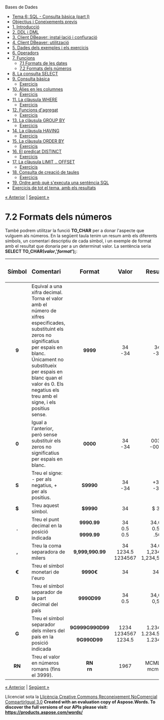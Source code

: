 Bases de Dades

- [Tema 6: SQL - Consulta bàsica (part I)](index.md)
- [Objectius i Coneixements previs](objectius_i_coneixements_previs.md)
- [1. Introducció](1_introducci.md)
- [2. DDL i DML](2_ddl_i_dml.md)
- [3. Client DBeaver: instal·lació i confiuració](3_client_dbeaver_installaci_i_confiuraci.md)
- [4. Client DBeaver: utilització](4_client_dbeaver_utilitzaci.md)
- [5. Dades dels exemples i els exercicis](5_dades_dels_exemples_i_els_exercicis.md)
- [6. Operadors](6_operadors.md)
- [7. Funcions](7_funcions.md) 
  - [7.1 Formats de les dates](71_formats_de_les_dates.md)
  - [7.2 Formats dels números](72_formats_dels_nmeros.md)
- [8. La consulta SELECT](8_la_consulta_select.md)
- [9. Consulta bàsica](9_consulta_bsica.md) 
  - [Exercicis](exercicis.md)
- [10. Àlies en les columnes](10_lies_en_les_columnes.md) 
  - [Exercicis](exercicis0.md)
- [11. La clàusula WHERE](11_la_clusula_where.md) 
  - [Exercicis](exercicis1.md)
- [12. Funcions d'agregat](12_funcions_dagregat.md) 
  - [Exercicis](exercicis2.md)
- [13. La clàusula GROUP BY](13_la_clusula_group_by.md) 
  - [Exercicis](exercicis3.md)
- [14. La clàusula HAVING](14_la_clusula_having.md) 
  - [Exercicis](exercicis4.md)
- [15. La clàusula ORDER BY](15_la_clusula_order_by.md) 
  - [Exercicis](exercicis5.md)
- [16. El predicat DISTINCT](16_el_predicat_distinct.md) 
  - [Exercicis](exercicis6.md)
- [17. La clàusula LIMIT .. OFFSET](17_la_clusula_limit__offset.md) 
  - [Exercicis](exercicis7.md)
- [18. Consulta de creació de taules](18_consulta_de_creaci_de_taules.md) 
  - [Exercicis](exercicis8.md)
- [19. Ordre amb què s'executa una sentència SQL](19_ordre_amb_qu_sexecuta_una_sentncia_sql.md)
- [Exercicis de tot el tema, amb els resultats](exercicis_de_tot_el_tema_amb_els_resultats.md)

[« Anterior](71_formats_de_les_dates.md) | [Següent »](8_la_consulta_select.md)
# <a name="main"></a>**7.2 Formats dels números**




També podrem utilitzar la funció **TO\_CHAR** per a donar l'aspecte que vulguem als números. En la següent taula tenim un resum amb els diferents símbols, un comentari descriptiu de cada símbol, i un exemple de format amb el resultat que donaria per a un determinat valor. La sentència seria **SELECT TO\_CHAR(***valor***,'***format***');**: 

|<h3>**Símbol**</h3>|<h3>**Comentari**</h3>|<h3>**Format**</h3>|<h3>**Valor**</h3>|<h3>**Resultat**</h3>|
| :-: | :- | :-: | :-: | :-: |
|**9**|Equival a una xifra decimal. Torna el valor amb el número de xifres especificades, substituint els zeros no significatius per espais en blanc. Únicament no substitueix per espais en blanc quan el valor és 0. Els negatius els treu amb el signe, i els positius sense. |**9999** |34<br>-34 |34<br>-34 |
|**0**|Igual a l'anterior, però sense substituir els zeros no significatius per espais en blanc. |**0000** |34<br>-34 |0034<br>-0034 |
|**S**|Treu el signe: - per als negatius, + per als positius. |**S9990** |34<br>-34 |+34<br>-34 |
|**$**|Treu aquest símbol. |**$9990** |34 |$ 34 |
|**.**|Treu el punt decimal en la posició indicada |**9990.99<br><br>9999\.99**|34<br>0\.5<br>0\.5 |34\.00<br>0\.50<br>.50 |
|**,**|Treu la coma separadora de milers |**9,999,990.99**|34<br>1234\.5<br>1234567 |34\.00<br>1,234.50<br>1,234,567.00 |
|**€**|Treu el símbol monetari de l'euro |**9990€** |34 |34€ |
|**D**|Treu el símbol separador de la part decimal del país |**9990D99** |34<br>0\.5 |34,00<br>0,50 |
|**G**|Treu el símbol separador dels milers del país en la posició indicada |**9G999G990D99<br><br>9G990D99** |1234<br>1234567<br>1234\.5 |1\.234,00<br>1\.234.567,00<br>1\.234,50 |
|**RN**|Treu el valor en números romans (fins el 3999). |**RN <br>rn** |1967 |MCMLXVII<br>mcmlxvii |

[« Anterior](71_formats_de_les_dates.md) | [Següent »](8_la_consulta_select.md)

Llicenciat sota la [Llicència Creative Commons Reconeixement NoComercial CompartirIgual 3.0](http://creativecommons.org/licenses/by-nc-sa/3.0/)
**Created with an evaluation copy of Aspose.Words. To discover the full versions of our APIs please visit: https://products.aspose.com/words/**

